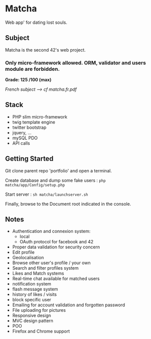 # Matcha

Web app' for dating lost souls.


## Subject

Matcha is the second 42's web project.

### Only micro-framework allowed. ORM, validator and users module are forbidden.

__Grade: 125 /100 (max)__

*French subject --> cf matcha.fr.pdf*


## Stack

- PHP slim micro-framework
- twig template engine
- twitter bootstrap
- jquery, ...
- mySQL PDO
- API calls

## Getting Started

Git clone parent repo 'portfolio' and open a terminal. 

Create database and dump some fake users :
```php matcha/app/Config/setup.php```

Start server :
```sh matcha/launchserver.sh```

Finally, browse to the Document root indicated in the console.


## Notes

- Authentication and connexion system:
    - local
    - OAuth protocol for facebook and 42 
- Proper data validation for security concern
- Edit profile
- Geolocalisation
- Browse other user's profile / your own
- Search and filter profiles system
- Likes and Match systems
- Real-time chat available for matched users
- notification system
- flash message system
- history of likes / visits
- block specific user
- Emailing for account validation and forgotten password
- File uploading for pictures
- Responsive design
- MVC design pattern
- POO
- Firefox and Chrome support